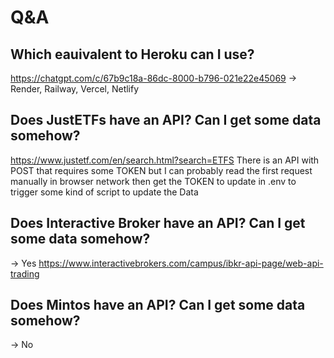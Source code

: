 # Q&A
## Which eauivalent to Heroku can I use?
https://chatgpt.com/c/67b9c18a-86dc-8000-b796-021e22e45069
-> Render, Railway, Vercel, Netlify

## Does JustETFs have an API? Can I get some data somehow?
https://www.justetf.com/en/search.html?search=ETFS
There is an API with POST that requires some TOKEN but I can probably read the first request manually in browser network then get the TOKEN to update in .env to trigger some kind of script to update the Data

## Does Interactive Broker have an API? Can I get some data somehow?
-> Yes https://www.interactivebrokers.com/campus/ibkr-api-page/web-api-trading

## Does Mintos have an API? Can I get some data somehow?
-> No